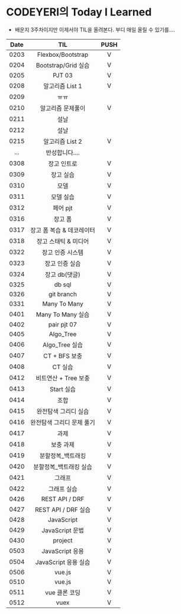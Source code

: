 # CODEYERI의 Today I Learned

- 배운지 3주차이지만 이제서야 TIL을 올려본다. 부디 매일 올릴 수 있기를....

| Date |            TIL            | PUSH |
| :--: | :-----------------------: | :--: |
| 0203 |     Flexbox/Bootstrap     |  V   |
| 0204 |    Bootstrap/Grid 실습    |  V   |
| 0205 |          PJT 03           |  V   |
| 0208 |      알고리즘 List 1      |  V   |
| 0209 |           ㅠㅠ            |      |
| 0210 |     알고리즘 문제풀이     |  V   |
| 0211 |           설날            |      |
| 0212 |           설날            |      |
| 0215 |      알고리즘 List 2      |  V   |
| ...  |      반성합니다....       |      |
| 0308 |        장고 인트로        |  V   |
| 0309 |         장고 실습         |  V   |
| 0310 |           모델            |  V   |
| 0311 |         모델 실습         |  V   |
| 0312 |         페어 pjt          |  V   |
| 0316 |          장고 폼          |  V   |
| 0317 | 장고 폼 복습 & 데코레이터 |  V   |
| 0318 |   장고 스태틱 & 미디어    |  V   |
| 0322 |     장고 인증 시스템      |  V   |
| 0323 |      장고 인증 실습       |  V   |
| 0324 |       장고 db(댓글)       |  V   |
| 0325 |          db sql           |  V   |
| 0326 |        git branch         |  V   |
| 0331 |       Many To Many        |  V   |
| 0401 |     Many To Many 실습     |  V   |
| 0402 |        pair pjt 07        |  V   |
| 0405 |         Algo_Tree         |  V   |
| 0406 |      Algo_Tree 실습       |  V   |
| 0407 |       CT + BFS 보충       |  V   |
| 0408 |          CT 실습          |  V   |
| 0412 |   비트연산 + Tree 보충    |  V   |
| 0413 |        Start 실습         |  V   |
| 0414 |           조합            |  V   |
| 0415 |   완전탐색 그리디 실습    |  V   |
| 0416 | 완전탐색 그리디 문제 풀기 |  V   |
| 0417 |           과제            |  V   |
| 0418 |         보충 과제         |  V   |
| 0419 |     분할정복_백트래킹     |  V   |
| 0420 |  분할정복_백트래킹 실습   |  V   |
| 0421 |          그래프           |  V   |
| 0422 |        그래프 실습        |  V   |
| 0426 |      REST API / DRF       |  V   |
| 0427 |    REST API / DRF 실습    |  V   |
| 0428 |        JavaScript         |  V   |
| 0429 |      JavaScript 문법      |  V   |
| 0430 |          project          |  V   |
| 0503 |      JavaScript 응용      |  V   |
| 0504 |   JavaScript 응용 실습    |  V   |
| 0506 |          vue.js           |  V   |
| 0510 |          vue.js           |  V   |
| 0511 |       vue 클론 코딩       |  V   |
| 0512 |           vuex            |  V   |